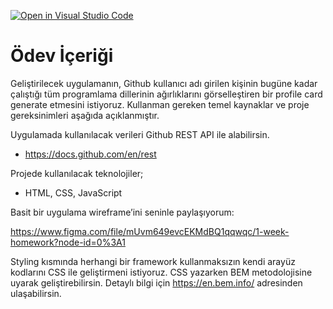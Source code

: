 

[![Open in Visual Studio Code](https://classroom.github.com/assets/open-in-vscode-f059dc9a6f8d3a56e377f745f24479a46679e63a5d9fe6f495e02850cd0d8118.svg)](https://classroom.github.com/online_ide?assignment_repo_id=5741172&assignment_repo_type=AssignmentRepo)
# Ödev İçeriği
Geliştirilecek uygulamanın, Github kullanıcı adı girilen kişinin bugüne kadar çalıştığı tüm programlama dillerinin ağırlıklarını görselleştiren bir profile card generate etmesini istiyoruz. Kullanman gereken temel kaynaklar ve proje gereksinimleri aşağıda açıklanmıştır.

Uygulamada kullanılacak verileri Github REST API ile alabilirsin. 
* https://docs.github.com/en/rest

Projede kullanılacak teknolojiler;
- HTML, CSS, JavaScript

Basit bir uygulama wireframe’ini seninle paylaşıyorum:

https://www.figma.com/file/mUvm649evcEKMdBQ1qqwqc/1-week-homework?node-id=0%3A1

Styling kısmında herhangi bir framework kullanmaksızın kendi arayüz kodlarını CSS ile geliştirmeni istiyoruz. CSS yazarken BEM metodolojisine uyarak geliştirebilirsin. Detaylı bilgi için https://en.bem.info/ adresinden ulaşabilirsin.